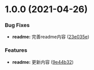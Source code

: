 # 1.0.0 (2021-04-26)


### Bug Fixes

* **readme:** 完善readme内容 ([23e035e](https://github.com/ps2qwert/component-dev-flow/commit/23e035e970baba6e7917ffb4b6196c525102c951))


### Features

* **readme:** 更新内容 ([9e44b32](https://github.com/ps2qwert/component-dev-flow/commit/9e44b322923f2dfd234c0a436511d538002b76d6))



